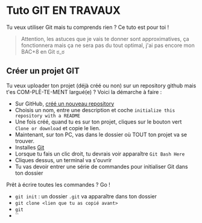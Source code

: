 # Tuto GIT **EN TRAVAUX**

Tu veux utiliser Git mais tu comprends rien ? Ce tuto est pour toi !

> Attention, les astuces que je vais te donner sont approximatives, ça fonctionnera mais ça ne sera pas du tout optimal, j'ai pas encore mon BAC+8 en Git ಠ_ಠ

## Créer un projet GIT

Tu veux uploader ton projet (déjà créé ou non) sur un repository github mais t'es COM-PLÈ-TE-MENT largué(e) ? Voici la démarche à faire :

- Sur GitHub, [créé un nouveau repository](https://github.com/new)
- Choisis un nom, entre une description et coche `initialize this repository with a README`
- Une fois créé, quand tu es sur ton projet, cliques sur le bouton vert `Clone or download` et copie le lien.
- Maintenant, sur ton PC, vas dans le dossier où TOUT ton projet va se trouver.
- Installes [Git](https://git-scm.com/downloads)
- Lorsque tu fais un clic droit, tu devrais voir apparaître `Git Bash Here`
- Cliques dessus, un terminal va s'ouvrir
- Tu vas devoir entrer une série de commandes pour initialiser Git dans ton dossier

Prêt à écrire toutes les commandes ? Go !

- `git init` : un dossier `.git` va apparaître dans ton dossier
- `git clone <lien que tu as copié avant>` 
- `git ` 
- `` 